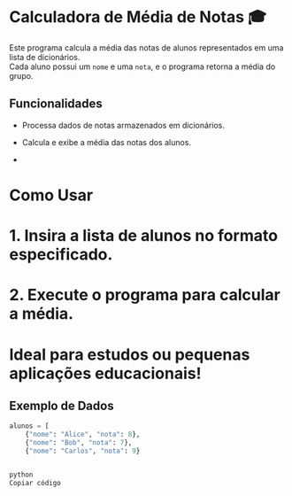 # Calculadora de Média de Notas 🎓

Este programa calcula a média das notas de alunos representados em uma lista de dicionários.  
Cada aluno possui um `nome` e uma `nota`, e o programa retorna a média do grupo.  

## Funcionalidades
- Processa dados de notas armazenados em dicionários.
- Calcula e exibe a média das notas dos alunos.

- 
# Como Usar
# 1. Insira a lista de alunos no formato especificado.
# 2. Execute o programa para calcular a média.
# Ideal para estudos ou pequenas aplicações educacionais!

## Exemplo de Dados
```python
alunos = [
    {"nome": "Alice", "nota": 8},
    {"nome": "Bob", "nota": 7},
    {"nome": "Carlos", "nota": 9}


python
Copiar código

